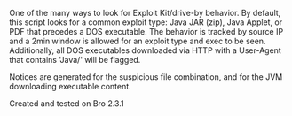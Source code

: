 One of the many ways to look for Exploit Kit/drive-by behavior. By default, this script looks for
a common exploit type: Java JAR (zip), Java Applet, or PDF that precedes a DOS executable. The 
behavior is tracked by source IP and a 2min window is allowed for an exploit type and exec to be
seen. Additionally, all DOS executables downloaded via HTTP with a User-Agent that contains 'Java/'
will be flagged.

Notices are generated for the suspicious file combination, and for the JVM downloading executable
content.

Created and tested on Bro 2.3.1
